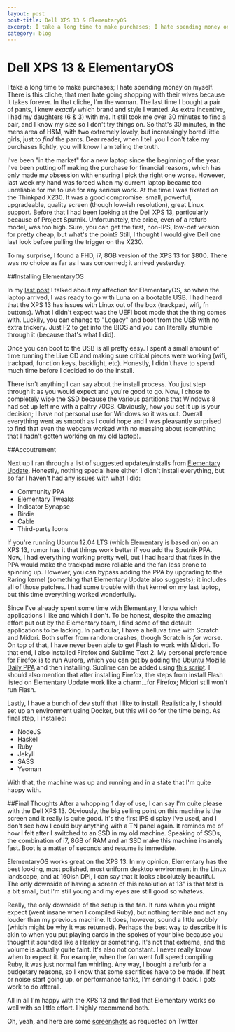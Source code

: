 ```yaml
---
layout: post
post-title: Dell XPS 13 & ElementaryOS
excerpt: I take a long time to make purchases; I hate spending money on myself. There is this cliche, that men hate going shopping with their wives because it takes forever. In that cliche, I'm the woman. The last time I bought a pair of pants, I knew _exactly_ which brand and style I wanted...
category: blog
---
```


# Dell XPS 13 & ElementaryOS

I take a long time to make purchases; I hate spending money on myself. There is this cliche, that men hate going shopping with their wives because it takes forever. In that cliche, I'm the woman. The last time I bought a pair of pants, I knew _exactly_ which brand and style I wanted. As extra incentive, I had my daughters (6 & 3) with me. It still took me over 30 minutes to find a pair, and I know my size so I don't try things on. So that's 30 minutes, in the mens area of H&M, with two extremely lovely, but increasingly bored little girls, just to _find_ the pants. Dear reader, when I tell you I don't take my purchases lightly, you will know I am telling the truth.

I've been "in the market" for a new laptop since the beginning of the year. I've been putting off making the purchase for financial reasons, which has only made my obsession with ensuring I pick the right one worse. However, last week my hand was forced when my current laptop became too unreliable for me to use for any serious work. At the time I was fixated on the Thinkpad X230. It was a good compromise: small, powerful, upgradeable, quality screen (though low-ish resolution), great Linux support. Before that I had been looking at the Dell XPS 13, particularly because of Project Sputnik. Unfortunately, the price, even of a refurb model, was too high. Sure, you can get the first, non-IPS, low-def version for pretty cheap, but what's the point? Still, I thought I would give Dell one last look before pulling the trigger on the X230.

To my surprise, I found a FHD, i7, 8GB version of the XPS 13 for $800. There was no choice as far as I was concerned; it arrived yesterday.

##Installing ElementaryOS

In my [last post](/land-of-linux.html) I talked about my affection for ElementaryOS, so when the laptop arrived, I was ready to go with Luna on a bootable USB. I had heard that the XPS 13 has issues with Linux out of the box (trackpad, wifi, fn buttons). What I didn't expect was the UEFI boot mode that the thing comes with. Luckily, you can change to "Legacy" and boot from the USB with no extra trickery. Just F2 to get into the BIOS and you can literally stumble through it (because that's what I did).

Once you can boot to the USB is all pretty easy. I spent a small amount of time running the Live CD and making sure critical pieces were working (wifi, trackpad, function keys, backlight, etc). Honestly, I didn't have to spend much time before I decided to do the install. 

There isn't anything I can say about the install process. You just step through it as you would expect and you're good to go. Now, I chose to completely wipe the SSD because the various partitions that Windows 8 had set up left me with a paltry 70GB. Obviously, how you set it up is your decision; I have not personal use for Windows so it was out. Overall everything went as smooth as I could hope and I was pleasantly surprised to find that even the webcam worked with no messing about (something that I hadn't gotten working on my old laptop).

##Accoutrement

Next up I ran through a list of suggested updates/installs from [Elementary Update](http://www.elementaryupdate.com/2013/08/top-things-to-do-after-installing-luna.html/). Honestly, nothing special here either. I didn't install everything, but so far I haven't had any issues with what I did:
-	Community PPA
-	Elementary Tweaks
-	Indicator Synapse
-	Birdie
-	Cable
-	Third-party Icons

If you're running Ubuntu 12.04 LTS (which Elementary is based on) on an XPS 13, rumor has it that things work better if you add the Sputnik PPA. Now, I had everything working pretty well, but I had heard that fixes in the PPA would make the trackpad more reliable and the fan less prone to spinning up. However, you can bypass adding the PPA by upgrading to the Raring kernel (something that Elementary Update also suggests); it includes all of those patches. I had some trouble with that kernel on my last laptop, but this time everything worked wonderfully.

Since I've already spent some time with Elementary, I know which applications I like and which I don't. To be honest, despite the amazing effort put out by the Elementary team, I find some of the default applications to be lacking. In particular, I have a helluva time with Scratch and Midori. Both suffer from random crashes, though Scratch is _far_ worse. On top of that, I have never been able to get Flash to work with Midori. To that end, I also installed Firefox and Sublime Text 2. My personal preference for Firefox is to run Aurora, which you can get by adding the [Ubuntu Mozilla Daily PPA](https://launchpad.net/~ubuntu-mozilla-daily/+archive/firefox-aurora) and then installing. Sublime can be added using [this script](https://gist.github.com/sayak-sarkar/5810101). I should also mention that after installing Firefox, the steps from install Flash listed on Elementary Update work like a charm...for Firefox; Midori still won't run Flash.

Lastly, I have a bunch of dev stuff that I like to install. Realistically, I should set up an environment using Docker, but this will do for the time being. As final step, I installed:
-	NodeJS
-	Haskell
-	Ruby
-	Jekyll
-	SASS
-	Yeoman

With that, the machine was up and running and in a state that I'm quite happy with.

##Final Thoughts
After a whopping 1 day of use, I can say I'm quite please with the Dell XPS 13. Obviously, the big selling point on this machine is the screen and it really is quite good. It's the first IPS display I've used, and I don't see how I could buy anything with a TN panel again. It reminds me of how I felt after I switched to an SSD in my old machine. Speaking of SSDs, the combination of i7, 8GB of RAM and an SSD make this machine insanely fast. Boot is a matter of seconds and resume is immediate.

ElementaryOS works great on the XPS 13. In my opinion, Elementary has the best looking, most polished, most uniform desktop environment in the Linux landscape, and at 160ish DPI, I can say that it looks absolutely beautiful. The only downside of having a screen of this resolution at 13" is that text is a bit small, but I'm still young and my eyes are still good so whatevs.

Really, the only downside of the setup is the fan. It runs when you might expect (went insane when I compiled Ruby), but nothing terrible and not any louder than my previous machine. It does, however, sound a little wobbly (which might be why it was returned). Perhaps the best way to describe it is akin to when you put playing cards in the spokes of your bike because you thought it sounded like a Harley or something. It's not that extreme, and the volume is actually quite faint. It's also not constant. I never really know when to expect it. For example, when the fan went full speed compiling Ruby, it was just normal fan whirling. Any way, I bought a refurb for a budgetary reasons, so I know that some sacrifices have to be made. If heat or noise start going up, or performance tanks, I'm sending it back. I gots work to do afterall.

All in all I'm happy with the XPS 13 and thrilled that Elementary works so well with so little effort. I highly recommend both. 

Oh, yeah, and here are some [screenshots](http://imgur.com/a/9LuRZ) as requested on Twitter
